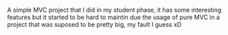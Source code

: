 A simple MVC project that I did in my student phase, it has some interesting features but it started to be hard to maintin due the usage of pure MVC in a project that was suposed to be pretty big, my fault I guess xD
